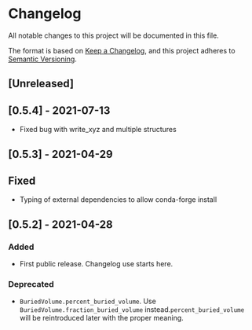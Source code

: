 # Changelog
All notable changes to this project will be documented in this file.

The format is based on [Keep a Changelog](https://keepachangelog.com/en/1.0.0/),
and this project adheres to [Semantic Versioning](https://semver.org/spec/v2.0.0.html).

## [Unreleased]

## [0.5.4] - 2021-07-13
- Fixed bug with write_xyz and multiple structures

## [0.5.3] - 2021-04-29

## Fixed 
- Typing of external dependencies to allow conda-forge install

## [0.5.2] - 2021-04-28

### Added
- First public release. Changelog use starts here.

### Deprecated
- ``BuriedVolume.percent_buried_volume``. Use ``BuriedVolume.fraction_buried_volume`` instead.``percent_buried_volume`` will be reintroduced later with the proper meaning.

